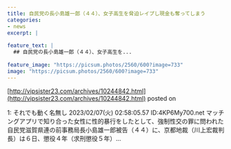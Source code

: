 ```yaml
---
title: 自民党の長小島雄一郎（４４）、女子高生を脅迫レイプし現金も奪ってしまう
categories:
- news
excerpt: |
  
feature_text: |
  ## 自民党の長小島雄一郎（４４）、女子高生を...
  
feature_image: "https://picsum.photos/2560/600?image=733"
image: "https://picsum.photos/2560/600?image=733"
---
```


[http://vipsister23.com/archives/10244842.html](http://vipsister23.com/archives/10244842.html)
posted on 

<!--more-->

1: それでも動く名無し 2023/02/07(火) 02:58:05.57 ID:4KP6My700.net マッチングアプリで知り合った女性に性的暴行をしたとして、強制性交の罪に問われた自民党滋賀県連の前事務局長小島雄一郎被告（４４）に、京都地裁（川上宏裁判長）は６日、懲役４年（求刑懲役５年）...
